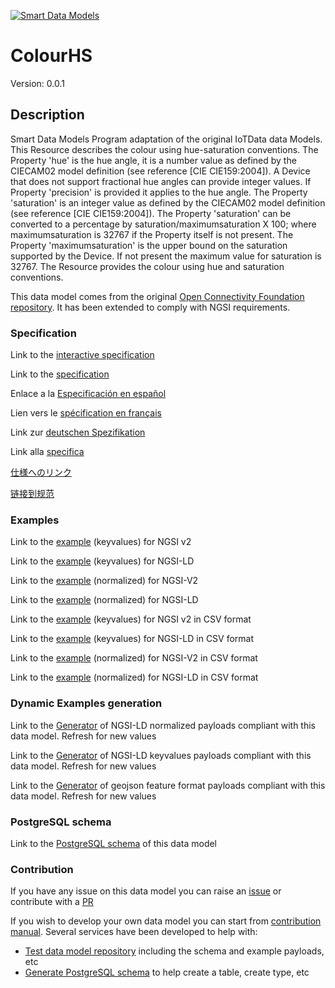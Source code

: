 [![Smart Data Models](https://smartdatamodels.org/wp-content/uploads/2022/01/SmartDataModels_logo.png "Logo")](https://smartdatamodels.org)
# ColourHS
Version: 0.0.1

## Description 

Smart Data Models Program adaptation of the original IoTData data Models. This Resource describes the colour using hue-saturation conventions. The Property 'hue' is the hue angle, it is a number value as defined by the CIECAM02 model definition (see reference [CIE CIE159:2004]). A Device that does not support fractional hue angles can provide integer values. If Property 'precision' is provided it applies to the hue angle. The Property 'saturation' is an integer value as defined by the CIECAM02 model definition (see reference [CIE CIE159:2004]).  The Property 'saturation' can be converted to a percentage by saturation/maximumsaturation X 100; where maximumsaturation is 32767 if the Property itself is not present. The Property 'maximumsaturation' is the upper bound on the saturation supported by the Device. If not present the maximum value for saturation is 32767. The Resource provides the colour using hue and saturation conventions. 

This data model comes from the original [Open Connectivity Foundation repository](https://github.com/openconnectivityfoundation/IoTDataModels). It has been extended to comply with NGSI requirements.
### Specification

Link to the [interactive specification](https://swagger.lab.fiware.org/?url=https://smart-data-models.github.io/dataModel.OCF/ColourHS/swagger.yaml)

Link to the [specification](https://github.com/smart-data-models/dataModel.OCF/blob/master/ColourHS/doc/spec.md)

Enlace a la [Especificación en español](https://github.com/smart-data-models/dataModel.OCF/blob/master/ColourHS/doc/spec_ES.md)

Lien vers le [spécification en français](https://github.com/smart-data-models/dataModel.OCF/blob/master/ColourHS/doc/spec_FR.md)

Link zur [deutschen Spezifikation](https://github.com/smart-data-models/dataModel.OCF/blob/master/ColourHS/doc/spec_DE.md)

Link alla [specifica](https://github.com/smart-data-models/dataModel.OCF/blob/master/ColourHS/doc/spec_IT.md)

[仕様へのリンク](https://github.com/smart-data-models/dataModel.OCF/blob/master/ColourHS/doc/spec_JA.md)

[链接到规范](https://github.com/smart-data-models/dataModel.OCF/blob/master/ColourHS/doc/spec_ZH.md)
### Examples

Link to the [example](https://smart-data-models.github.io/dataModel.OCF/ColourHS/examples/example.json) (keyvalues) for NGSI v2

Link to the [example](https://smart-data-models.github.io/dataModel.OCF/ColourHS/examples/example.jsonld) (keyvalues) for NGSI-LD

Link to the [example](https://smart-data-models.github.io/dataModel.OCF/ColourHS/examples/example-normalized.json) (normalized) for NGSI-V2

Link to the [example](https://smart-data-models.github.io/dataModel.OCF/ColourHS/examples/example-normalized.jsonld) (normalized) for NGSI-LD

Link to the [example](https://github.com/smart-data-models/dataModel.OCF/blob/master/ColourHS/examples/example.json.csv) (keyvalues) for NGSI v2 in CSV format

Link to the [example](https://github.com/smart-data-models/dataModel.OCF/blob/master/ColourHS/examples/example.jsonld.csv) (keyvalues) for NGSI-LD in CSV format

Link to the [example](https://github.com/smart-data-models/dataModel.OCF/blob/master/ColourHS/examples/example-normalized.json.csv) (normalized) for NGSI-V2 in CSV format

Link to the [example](https://github.com/smart-data-models/dataModel.OCF/blob/master/ColourHS/examples/example-normalized.jsonld.csv) (normalized) for NGSI-LD in CSV format
### Dynamic Examples generation

Link to the [Generator](https://smartdatamodels.org/extra/ngsi-ld_generator.php?schemaUrl=https://raw.githubusercontent.com/smart-data-models/dataModel.OCF/master/ColourHS/schema.json&email=info@smartdatamodels.org) of NGSI-LD normalized payloads compliant with this data model. Refresh for new values

Link to the [Generator](https://smartdatamodels.org/extra/ngsi-ld_generator_keyvalues.php?schemaUrl=https://raw.githubusercontent.com/smart-data-models/dataModel.OCF/master/ColourHS/schema.json&email=info@smartdatamodels.org) of NGSI-LD keyvalues payloads compliant with this data model. Refresh for new values

Link to the [Generator](https://smartdatamodels.org/extra/geojson_features_generator.php?schemaUrl=https://raw.githubusercontent.com/smart-data-models/dataModel.OCF/master/ColourHS/schema.json&email=info@smartdatamodels.org) of geojson feature format payloads compliant with this data model. Refresh for new values
### PostgreSQL schema

Link to the [PostgreSQL schema](https://github.com/smart-data-models/dataModel.OCF/blob/master/ColourHS/schema.sql) of this data model
### Contribution

 If you have any issue on this data model you can raise an [issue](https://github.com/smart-data-models/dataModel.OCF/issues)  or contribute with a [PR](https://github.com/smart-data-models/dataModel.OCF/pulls)

 If you wish to develop your own data model you can start from [contribution manual](https://bit.ly/contribution_manual). Several services have been developed to help with: 
 - [Test data model repository](https://smartdatamodels.org/index.php/data-models-contribution-api/) including the schema and example payloads, etc
 - [Generate PostgreSQL schema](https://smartdatamodels.org/index.php/sql-service/) to help create a table, create type, etc